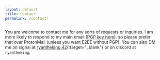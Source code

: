 ```yaml
---
layout: default
title: Contact
permalink: /contact/
---
```

You are welcome to contact me for any sorts of requests or inquiries. I am more likely to respond to my main email ([PGP key here](/assets/ryan@familyking.org.asc)), so please prefer that over ProtonMail (unless you want E2EE without PGP). You can also DM me on signal at [ryantheking.42](https://signal.me/#eu/73HduMYHEE6F7U8GX6KdM0YdHHB_Y6HHYuhm1Qzz-X3bkiTyS5hOiLGP7Wuaj7AR){:target="_blank"} or on discord at `ryantheking`.